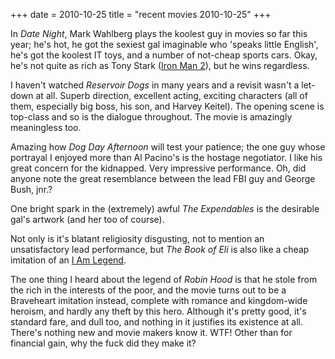 +++
date = 2010-10-25
title = "recent movies 2010-10-25"
+++

In *Date Night*, Mark Wahlberg plays the koolest guy in movies so far
this year; he\'s hot, he got the sexiest gal imaginable who \'speaks
little English\', he\'s got the koolest IT toys, and a number of
not-cheap sports cars. Okay, he\'s not quite as rich as Tony Stark
([Iron Man 2]), but he wins regardless.

I haven\'t watched *Reservoir Dogs* in many years and a revisit wasn\'t
a let-down at all. Superb direction, excellent acting, exciting
characters (all of them, especially big boss, his son, and Harvey
Keitel). The opening scene is top-class and so is the dialogue
throughout. The movie is amazingly meaningless too.

Amazing how *Dog Day Afternoon* will test your patience; the one guy
whose portrayal I enjoyed more than Al Pacino\'s is the hostage
negotiator. I like his great concern for the kidnapped. Very impressive
performance. Oh, did anyone note the great resemblance between the lead
FBI guy and George Bush, jnr.?

One bright spark in the (extremely) awful *The Expendables* is the
desirable gal\'s artwork (and her too of course).

Not only is it\'s blatant religiosity disgusting, not to mention an
unsatisfactory lead performance, but *The Book of Eli* is also like a
cheap imitation of an [I Am Legend].

The one thing I heard about the legend of *Robin Hood* is that he stole
from the rich in the interests of the poor, and the movie turns out to
be a Braveheart imitation instead, complete with romance and
kingdom-wide heroism, and hardly any theft by this hero. Although it\'s
pretty good, it\'s standard fare, and dull too, and nothing in it
justifies its existence at all. There\'s nothing new and movie makers
know it. WTF! Other than for financial gain, why the fuck did they make
it?

  [Iron Man 2]: http://movies.tshepang.net/iron-man-2
  [I Am Legend]: http://movies.tshepang.net/i-am-legend
